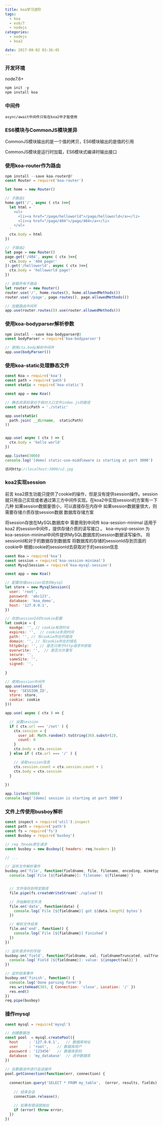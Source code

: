 ```yaml
---
title: koa学习进阶
tags:
  - koa
  - es6/7
  - nodejs
categories:
  - nodejs
  - koa2

date: 2017-08-02 03:36:45
---
```


### 开发环境

node7.6+

``` javascript
npm init -y
npm install koa
```

### 中间件

```
async/await中间件只有在koa2中才能使用
```

### ES6模块与CommonJS模块差异

CommonJS模块输出的是一个值的拷贝，ES6模块输出的是值的引用

CommonJS模块是运行时加载，ES6模块式编译时输出接口

### 使用koa-router作为路由

``` javascript
npm install --save koa-router@7
const Router = require('koa-router')

let home = new Router()

// 子路由1
home.get('/', async ( ctx )=>{
  let html = `
    <ul>
      <li><a href="/page/helloworld">/page/helloworld</a></li>
      <li><a href="/page/404">/page/404</a></li>
    </ul>
  `
  ctx.body = html
})

// 子路由2
let page = new Router()
page.get('/404', async ( ctx )=>{
  ctx.body = '404 page!'
}).get('/helloworld', async ( ctx )=>{
  ctx.body = 'helloworld page!'
})

// 装载所有子路由
let router = new Router()
router.use('/', home.routes(), home.allowedMethods())
router.use('/page', page.routes(), page.allowedMethods())

// 加载路由中间件
app.use(router.routes()).use(router.allowedMethods())

```

### 使用koa-bodyparser解析参数

``` javascript
npm install --save koa-bodyparser@3
const bodyParser = require('koa-bodyparser')

// 使用ctx.body解析中间件
app.use(bodyParser())
```

### 使用koa-static处理静态文件

``` javascript
const Koa = require('koa')
const path = require('path')
const static = require('koa-static')

const app = new Koa()

// 静态资源目录对于相对入口文件index.js的路径
const staticPath = './static'

app.use(static(
  path.join( __dirname,  staticPath)
))


app.use( async ( ctx ) => {
  ctx.body = 'hello world'
})

app.listen(3000)
console.log('[demo] static-use-middleware is starting at port 3000')

访问http://localhost:3000/v2.jpg
```

### koa2实现session
前言
koa2原生功能只提供了cookie的操作，但是没有提供session操作。session就只用自己实现或者通过第三方中间件实现。在koa2中实现session的方案有一下几种
如果session数据量很小，可以直接存在内存中
如果session数据量很大，则需要存储介质存放session数据
数据库存储方案

将session存放在MySQL数据库中
需要用到中间件
koa-session-minimal 适用于koa2 的session中间件，提供存储介质的读写接口 。
koa-mysql-session 为koa-session-minimal中间件提供MySQL数据库的session数据读写操作。
将sessionId和对于的数据存到数据库
将数据库的存储的sessionId存到页面的cookie中
根据cookie的sessionId去获取对于的session信息

``` javascript
const Koa = require('koa')
const session = require('koa-session-minimal')
const MysqlSession = require('koa-mysql-session')

const app = new Koa()

// 配置存储session信息的mysql
let store = new MysqlSession({
  user: 'root',
  password: 'abc123',
  database: 'koa_demo',
  host: '127.0.0.1',
})

// 存放sessionId的cookie配置
let cookie = {
  maxAge: '', // cookie有效时长
  expires: '',  // cookie失效时间
  path: '', // 写cookie所在的路径
  domain: '', // 写cookie所在的域名
  httpOnly: '', // 是否只用于http请求中获取
  overwrite: '',  // 是否允许重写
  secure: '',
  sameSite: '',
  signed: '',
  
}

// 使用session中间件
app.use(session({
  key: 'SESSION_ID',
  store: store,
  cookie: cookie
}))

app.use( async ( ctx ) => {

  // 设置session
  if ( ctx.url === '/set' ) {
    ctx.session = {
      user_id: Math.random().toString(36).substr(2),
      count: 0
    }
    ctx.body = ctx.session
  } else if ( ctx.url === '/' ) {

    // 读取session信息
    ctx.session.count = ctx.session.count + 1
    ctx.body = ctx.session
  } 
  
})

app.listen(3000)
console.log('[demo] session is starting at port 3000')
```

### 文件上传使用busboy解析

``` javascript
const inspect = require('util').inspect 
const path = require('path')
const fs = require('fs')
const Busboy = require('busboy')

// req 为node原生请求
const busboy = new Busboy({ headers: req.headers })

// ...

// 监听文件解析事件
busboy.on('file', function(fieldname, file, filename, encoding, mimetype) {
  console.log(`File [${fieldname}]: filename: ${filename}`)


  // 文件保存到特定路径
  file.pipe(fs.createWriteStream('./upload'))

  // 开始解析文件流
  file.on('data', function(data) {
    console.log(`File [${fieldname}] got ${data.length} bytes`)
  })

  // 解析文件结束
  file.on('end', function() {
    console.log(`File [${fieldname}] Finished`)
  })
})

// 监听请求中的字段
busboy.on('field', function(fieldname, val, fieldnameTruncated, valTruncated) {
  console.log(`Field [${fieldname}]: value: ${inspect(val)}`)
})

// 监听结束事件
busboy.on('finish', function() {
  console.log('Done parsing form!')
  res.writeHead(303, { Connection: 'close', Location: '/' })
  res.end()
})
req.pipe(busboy)
```

### 操作mysql

``` javascript
const mysql = require('mysql')

// 创建数据池
const pool  = mysql.createPool({
  host     : '127.0.0.1',   // 数据库地址
  user     : 'root',    // 数据库用户
  password : '123456'   // 数据库密码
  database : 'my_database'  // 选中数据库
})
 
// 在数据池中进行会话操作
pool.getConnection(function(err, connection) {
   
  connection.query('SELECT * FROM my_table',  (error, results, fields) => {
    
    // 结束会话
    connection.release();
 
    // 如果有错误就抛出
    if (error) throw error;
  })
})


```

